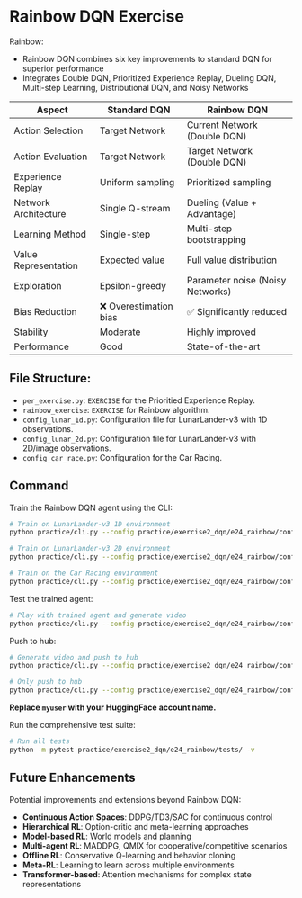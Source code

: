 # Rainbow DQN Exercise

Rainbow:
- Rainbow DQN combines six key improvements to standard DQN for superior performance
- Integrates Double DQN, Prioritized Experience Replay, Dueling DQN, Multi-step Learning, Distributional DQN, and Noisy Networks

|        Aspect         |   Standard DQN    |         Rainbow DQN           |
|-----------------------|-------------------|-------------------------------|
| Action Selection      | Target Network    | Current Network (Double DQN)  |
| Action Evaluation     | Target Network    | Target Network (Double DQN)   |
| Experience Replay     | Uniform sampling  | Prioritized sampling          |
| Network Architecture  | Single Q-stream   | Dueling (Value + Advantage)   |
| Learning Method       | Single-step       | Multi-step bootstrapping      |
| Value Representation  | Expected value    | Full value distribution       |
| Exploration           | Epsilon-greedy    | Parameter noise (Noisy Networks) |
| Bias Reduction        | ❌ Overestimation bias | ✅ Significantly reduced  |
| Stability             | Moderate          | Highly improved               |
| Performance           | Good              | State-of-the-art              |

## File Structure:
- `per_exercise.py`: `EXERCISE` for the Prioritied Experience Replay.
- `rainbow_exercise`: `EXERCISE` for Rainbow algorithm.
- `config_lunar_1d.py`: Configuration file for LunarLander-v3 with 1D observations.
- `config_lunar_2d.py`: Configuration file for LunarLander-v3 with 2D/image observations.
- `config_car_race.py`: Configuration for the Car Racing.

## Command
Train the Rainbow DQN agent using the CLI:
```bash
# Train on LunarLander-v3 1D environment
python practice/cli.py --config practice/exercise2_dqn/e24_rainbow/config_lunar_1d.py

# Train on LunarLander-v3 2D environment
python practice/cli.py --config practice/exercise2_dqn/e24_rainbow/config_lunar_2d.py

# Train on the Car Racing environment
python practice/cli.py --config practice/exercise2_dqn/e24_rainbow/config_car_race.py
```

Test the trained agent:
```bash
# Play with trained agent and generate video
python practice/cli.py --config practice/exercise2_dqn/e24_rainbow/config_lunar_1d.py --mode play
```

Push to hub:
```bash
# Generate video and push to hub
python practice/cli.py --config practice/exercise2_dqn/e24_rainbow/config_lunar_1d.py --mode push_to_hub --username myuser

# Only push to hub
python practice/cli.py --config practice/exercise2_dqn/e24_rainbow/config_lunar_1d.py --mode push_to_hub --username myuser --skip_play
```
**Replace `myuser` with your HuggingFace account name.**

Run the comprehensive test suite:
```bash
# Run all tests
python -m pytest practice/exercise2_dqn/e24_rainbow/tests/ -v
```


## Future Enhancements

Potential improvements and extensions beyond Rainbow DQN:
- **Continuous Action Spaces**: DDPG/TD3/SAC for continuous control
- **Hierarchical RL**: Option-critic and meta-learning approaches
- **Model-based RL**: World models and planning
- **Multi-agent RL**: MADDPG, QMIX for cooperative/competitive scenarios
- **Offline RL**: Conservative Q-learning and behavior cloning
- **Meta-RL**: Learning to learn across multiple environments
- **Transformer-based**: Attention mechanisms for complex state representations
